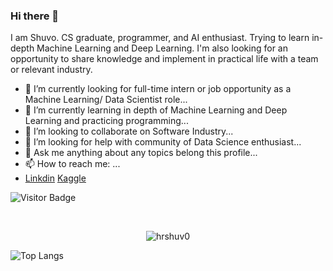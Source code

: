 ### Hi there 👋

I am Shuvo. CS graduate, programmer, and AI enthusiast. Trying to learn in-depth Machine Learning and Deep Learning. I'm also looking for an opportunity to share knowledge and implement in practical life with a team or relevant industry.

<!--
**hrshuv0/hrshuv0** is a ✨ _special_ ✨ repository because its `README.md` (this file) appears on your GitHub profile.

Here are some ideas to get you started:

- 🔭 I’m currently working on ...
- 🌱 I’m currently learning ...
- 👯 I’m looking to collaborate on ...
- 🤔 I’m looking for help with ...
- 💬 Ask me about ...
- 📫 How to reach me: ...
- 😄 Pronouns: ...
- ⚡ Fun fact: ...
-->

- 🔭 I’m currently looking for full-time intern or job opportunity as a Machine Learning/ Data Scientist role...
- 🌱 I’m currently learning in depth of Machine Learning and Deep Learning and practicing programming...
- 👯 I’m looking to collaborate on Software Industry...
- 🤔 I’m looking for help with community of Data Science enthusiast...
- 💬 Ask me anything about any topics belong this profile...
- 📫 How to reach me: ...
- [Linkdin](https://www.linkedin.com/in/hrshuvo9/) [Kaggle](https://www.kaggle.com/hrshuvo)



![Visitor Badge](https://visitor-badge.laobi.icu/badge?page_id=hrshuv0.hrshuv0)


<br />
<p align="center"> <img src="https://github-readme-stats.vercel.app/api?username=hrshuv0&show_icons=true&theme=nightowl" alt="hrshuv0" />
  
  ![Top Langs](https://github-readme-stats.vercel.app/api/top-langs/?username=aemmadi&hide=TeX&layout=compact)
  
  
  
